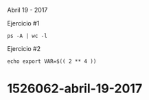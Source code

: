 Abril 19 - 2017

Ejercicio #1
```
ps -A | wc -l
```

Ejercicio #2
```
echo export VAR=$(( 2 ** 4 ))
```
# 1526062-abril-19-2017
